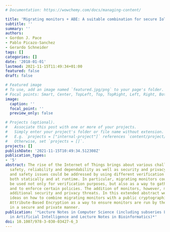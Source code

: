 ```yaml
---
# Documentation: https://wowchemy.com/docs/managing-content/

title: 'Migrating monitors + ABE: A suitable combination for secure IoT?'
subtitle: ''
summary: ''
authors:
- Gordon J. Pace
- Pablo Picazo-Sanchez
- Gerardo Schneider
tags: []
categories: []
date: '2018-01-01'
lastmod: 2021-11-15T11:49:34+01:00
featured: false
draft: false

# Featured image
# To use, add an image named `featured.jpg/png` to your page's folder.
# Focal points: Smart, Center, TopLeft, Top, TopRight, Left, Right, BottomLeft, Bottom, BottomRight.
image:
  caption: ''
  focal_point: ''
  preview_only: false

# Projects (optional).
#   Associate this post with one or more of your projects.
#   Simply enter your project's folder or file name without extension.
#   E.g. `projects = ["internal-project"]` references `content/project/deep-learning/index.md`.
#   Otherwise, set `projects = []`.
projects: []
publishDate: '2021-11-15T10:49:34.512308Z'
publication_types:
- '5'
abstract: The rise of the Internet of Things brings about various challenges concerning
  safety, reliability and dependability as well as security and privacy. Reliability
  and safety issues could be addressed by using different verification techniques,
  both statically and at runtime. In particular, migrating monitors could effectively
  be used not only for verification purposes, but also as a way to gather information
  and to enforce certain policies. The addition of monitors, however, might introduce
  additional security and privacy threats. In this extended abstract we briefly sketch
  ideas on how to combine migrating monitors with a public cryptographic scheme named
  Attribute-Based Encryption as a way to ensure monitors are run by the right devices
  in a secure and private manner.
publication: '*Lecture Notes in Computer Science (including subseries Lecture Notes
  in Artificial Intelligence and Lecture Notes in Bioinformatics)*'
doi: 10.1007/978-3-030-03427-6_3
---
```

